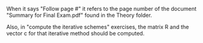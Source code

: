 When it says "Follow page #" it refers to the page number of the document "Summary for Final Exam.pdf" found in the Theory folder.

Also, in "compute the iterative schemes" exercises, the matrix R and the vector c for that iterative method should be computed.
